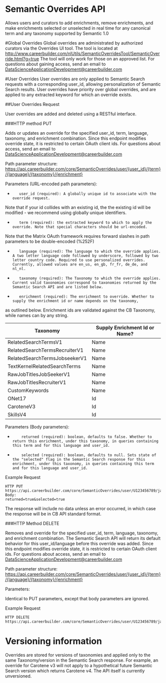 Semantic Overrides API
===================
Allows users and curators to add enrichments, remove enrichments, and make enrichments selected or unselected in real time for 
any canonical term and any taxonomy supported by Semantic 1.0

#Global Overrides
Global overrides are administrated by authorized curators via the Overrides UI tool. The tool is located at 
http://www.careerbuilder.com/nlUtils/SemanticOverridesTool/SemanticOverride.html?g=true
The tool will only work for those on an approved list. For questions about gaining access, send an email to 
DataScienceApplicationDevelopment@careerbuilder.com

#User Overrides
User overrides are only applied to Semantic Search requests with a corresponding user_id, 
allowing personalization of Semantic Search results. User overrides have priority over global overrides, and are applied to
any extracted keyword for which an override exists. 

##User Overrides Request

User overrides are added and deleted using a RESTful interface.

###HTTP method PUT

Adds or updates an override for the specified user_id, term, language, taxonomy, and enrichment combination. 
Since this endpoint modifies override state, it is restricted to certain OAuth client ids. For questions about access, send an email to 
DataScienceApplicationDevelopment@careerbuilder.com

Path parameter structure: https://api.careerbuilder.com/core/SemanticOverrides/user/{user_id}/{term}/{language}/{taxonomy}/{enrichment}

Parameters (URL-encoded path parameters):
-        user_id (required): A globally unique id to associate with the override request. 
Note that if your id collides with an existing id, the the existing id will be modified - we recommend using globally unique identifiers. 
-        term (required): the extracted keyword to which to apply the override. Note that special characters should be url-encoded. 
Note that the Matrix OAuth framework requires forward slashes in path parameters to be double-encoded (%252F)
-        language (required): The language to which the override applies. A two letter language code followed by underscore, followed by two letter country code. Required to use personalized overrides. Currently, allowed values are en_us, en_gb, fr_fr, de_de, and nl_nl.
-        taxonomy (required): The Taxonomy to which the override applies. Current valid taxonomies correspond to taxonomies returned by the Semantic Search API and are listed below.
-        enrichment (required): The enrichment to override. Whether to supply the enrichment id or name depends on the taxonomy, 
as outlined below. Enrichment ids are validated against the CB Taxonomy, while names can by any string.

| Taxonomy | Supply Enrichment Id or Name? |
|----------|--------------|
|RelatedSearchTermsV1 | Name | 
|RelatedSearchTermsRecruiterV1 | Name | 
|RelatedSearchTermsJobseekerV1 | Name|  
|TextKernelRelatedSearchTerms | Name |
|RawJobTitlesJobSeekerV1 | Name |
|RawJobTitlesRecruiterV1 | Name |
|CustomKeywords| Name |
|ONet17| Id |
|CaroteneV3 | Id |
|SkillsV4 | Id |

Parameters (Body parameters):
-         returned (required): boolean, defaults to false. Whether to return this enrichment, under this taxonomy, in queries containing this term and for this language and user_id.
-         selected (required): boolean, defaults to null. Sets state of the "selected" flag in the Semantic Search response for this enrichment, under this taxonomy, in queries containing this term and for this language and user_id.

Example Request
```
HTTP PUT
https://api.careerbuilder.com/core/SemanticOverrides/user/U123456789/java+developer/en_us/CaroteneV3/15.2/
Body:
returned=true&selected=true
```

The response will include no data unless an error occurred, in which case the response will be in CB API standard format. 

###HTTP Method DELETE

Removes and override for the specified user_id, term, language, taxonomy, and enrichment combination. The Semantic Search API will return its default behavior for this user_id/language before this override was added. 
Since this endpoint modifies override state, it is restricted to certain OAuth client ids. For questions about access, send an email to 
DataScienceApplicationDevelopment@careerbuilder.com

Path parameter structure: https://api.careerbuilder.com/core/SemanticOverrides/user/{user_id}/{term}/{language}/{taxonomy}/{enrichment}

Parameters:

Identical to PUT parameters, except that body parameters are ignored. 

Example Request
```
HTTP DELETE
https://api.careerbuilder.com/core/SemanticOverrides/user/U123456789/java+developer/en_us/CaroteneV3/15.2/
```

# Versioning information

Overrides are stored for versions of taxonomies and applied only to the same Taxonomy/version in the Semantic Search response. 
For example, an override for Carotene v3 will not apply to a hypothetical future Semantic Search version which returns Carotene v4. 
The API itself is currently unversioned.

